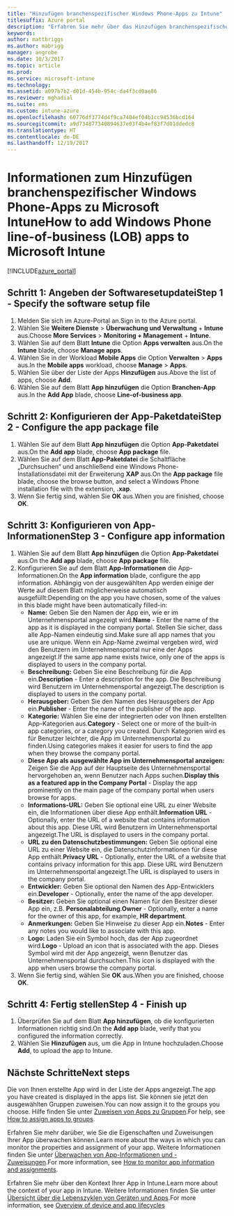 ```yaml
---
title: "Hinzufügen branchenspezifischer Windows Phone-Apps zu Intune"
titlesuffix: Azure portal
description: "Erfahren Sie mehr über das Hinzufügen branchenspezifischer Windows Phone-Apps zu Intune."
keywords: 
author: mattbriggs
ms.author: mabrigg
manager: angrobe
ms.date: 10/3/2017
ms.topic: article
ms.prod: 
ms.service: microsoft-intune
ms.technology: 
ms.assetid: a097b7b2-d01d-454b-954c-da4f3cd0ae86
ms.reviewer: mghadial
ms.suite: ems
ms.custom: intune-azure
ms.openlocfilehash: 60776df3774d4f9ca7404ef04b1cc94536bcd164
ms.sourcegitcommit: a9d734877340894637e03f4b4ef83f7d01ddedc8
ms.translationtype: HT
ms.contentlocale: de-DE
ms.lasthandoff: 12/19/2017
---
```

# <a name="how-to-add-windows-phone-line-of-business-lob-apps-to-microsoft-intune"></a><span data-ttu-id="bc6df-103">Informationen zum Hinzufügen branchenspezifischer Windows Phone-Apps zu Microsoft Intune</span><span class="sxs-lookup"><span data-stu-id="bc6df-103">How to add Windows Phone line-of-business (LOB) apps to Microsoft Intune</span></span>

[!INCLUDE[azure_portal](./includes/azure_portal.md)]


## <a name="step-1---specify-the-software-setup-file"></a><span data-ttu-id="bc6df-104">Schritt 1: Angeben der Softwaresetupdatei</span><span class="sxs-lookup"><span data-stu-id="bc6df-104">Step 1 - Specify the software setup file</span></span>

1. <span data-ttu-id="bc6df-105">Melden Sie sich im Azure-Portal an.</span><span class="sxs-lookup"><span data-stu-id="bc6df-105">Sign in to the Azure portal.</span></span>
2. <span data-ttu-id="bc6df-106">Wählen Sie **Weitere Dienste** > **Überwachung und Verwaltung** + **Intune** aus.</span><span class="sxs-lookup"><span data-stu-id="bc6df-106">Choose **More Services** > **Monitoring + Management** + **Intune**.</span></span>
3. <span data-ttu-id="bc6df-107">Wählen Sie auf dem Blatt **Intune** die Option **Apps verwalten** aus.</span><span class="sxs-lookup"><span data-stu-id="bc6df-107">On the **Intune** blade, choose **Manage apps**.</span></span>
4. <span data-ttu-id="bc6df-108">Wählen Sie in der Workload **Mobile Apps** die Option **Verwalten** > **Apps** aus.</span><span class="sxs-lookup"><span data-stu-id="bc6df-108">In the **Mobile apps** workload, choose **Manage** > **Apps**.</span></span>
5. <span data-ttu-id="bc6df-109">Wählen Sie über der Liste der Apps **Hinzufügen** aus.</span><span class="sxs-lookup"><span data-stu-id="bc6df-109">Above the list of apps, choose **Add**.</span></span>
6. <span data-ttu-id="bc6df-110">Wählen Sie auf dem Blatt **App hinzufügen** die Option **Branchen-App** aus.</span><span class="sxs-lookup"><span data-stu-id="bc6df-110">In the **Add App** blade, choose **Line-of-business app**.</span></span>

## <a name="step-2---configure-the-app-package-file"></a><span data-ttu-id="bc6df-111">Schritt 2: Konfigurieren der App-Paketdatei</span><span class="sxs-lookup"><span data-stu-id="bc6df-111">Step 2 - Configure the app package file</span></span>

1. <span data-ttu-id="bc6df-112">Wählen Sie auf dem Blatt **App hinzufügen** die Option **App-Paketdatei** aus.</span><span class="sxs-lookup"><span data-stu-id="bc6df-112">On the **Add app** blade, choose **App package** file.</span></span>
2. <span data-ttu-id="bc6df-113">Wählen Sie auf dem Blatt **App-Paketdatei** die Schaltfläche „Durchsuchen“ und anschließend eine Windows Phone-Installationsdatei mit der Erweiterung **XAP** aus.</span><span class="sxs-lookup"><span data-stu-id="bc6df-113">On the **App package** file blade, choose the browse button, and select a Windows Phone installation file with the extension, **.xap**.</span></span>
3. <span data-ttu-id="bc6df-114">Wenn Sie fertig sind, wählen Sie **OK** aus.</span><span class="sxs-lookup"><span data-stu-id="bc6df-114">When you are finished, choose **OK**.</span></span>


## <a name="step-3---configure-app-information"></a><span data-ttu-id="bc6df-115">Schritt 3: Konfigurieren von App-Informationen</span><span class="sxs-lookup"><span data-stu-id="bc6df-115">Step 3 - Configure app information</span></span>

1. <span data-ttu-id="bc6df-116">Wählen Sie auf dem Blatt **App hinzufügen** die Option **App-Paketdatei** aus.</span><span class="sxs-lookup"><span data-stu-id="bc6df-116">On the **Add app** blade, choose **App package** file.</span></span>
2. <span data-ttu-id="bc6df-117">Konfigurieren Sie auf dem Blatt **App-Informationen** die App-Informationen.</span><span class="sxs-lookup"><span data-stu-id="bc6df-117">On the **App information** blade, configure the app information.</span></span> <span data-ttu-id="bc6df-118">Abhängig von der ausgewählten App werden einige der Werte auf diesem Blatt möglicherweise automatisch ausgefüllt:</span><span class="sxs-lookup"><span data-stu-id="bc6df-118">Depending on the app you have chosen, some of the values in this blade might have been automatically filled-in:</span></span>
    - <span data-ttu-id="bc6df-119">**Name:** Geben Sie den Namen der App ein, wie er im Unternehmensportal angezeigt wird.</span><span class="sxs-lookup"><span data-stu-id="bc6df-119">**Name** - Enter the name of the app as it is displayed in the company portal.</span></span> <span data-ttu-id="bc6df-120">Stellen Sie sicher, dass alle App-Namen eindeutig sind.</span><span class="sxs-lookup"><span data-stu-id="bc6df-120">Make sure all app names that you use are unique.</span></span> <span data-ttu-id="bc6df-121">Wenn ein App-Name zweimal vergeben wird, wird den Benutzern im Unternehmensportal nur eine der Apps angezeigt.</span><span class="sxs-lookup"><span data-stu-id="bc6df-121">If the same app name exists twice, only one of the apps is displayed to users in the company portal.</span></span>
    - <span data-ttu-id="bc6df-122">**Beschreibung:** Geben Sie eine Beschreibung für die App ein.</span><span class="sxs-lookup"><span data-stu-id="bc6df-122">**Description** - Enter a description for the app.</span></span> <span data-ttu-id="bc6df-123">Die Beschreibung wird Benutzern im Unternehmensportal angezeigt.</span><span class="sxs-lookup"><span data-stu-id="bc6df-123">The description is displayed to users in the company portal.</span></span>
    - <span data-ttu-id="bc6df-124">**Herausgeber:** Geben Sie den Namen des Herausgebers der App ein.</span><span class="sxs-lookup"><span data-stu-id="bc6df-124">**Publisher** - Enter the name of the publisher of the app.</span></span>
    - <span data-ttu-id="bc6df-125">**Kategorie:** Wählen Sie eine der integrierten oder von Ihnen erstellten App-Kategorien aus.</span><span class="sxs-lookup"><span data-stu-id="bc6df-125">**Category** - Select one or more of the built-in app categories, or a category you created.</span></span> <span data-ttu-id="bc6df-126">Durch Kategorien wird es für Benutzer leichter, die App im Unternehmensportal zu finden.</span><span class="sxs-lookup"><span data-stu-id="bc6df-126">Using categories makes it easier for users to find the app when they browse the company portal.</span></span>
    - <span data-ttu-id="bc6df-127">**Diese App als ausgewählte App im Unternehmensportal anzeigen:** Zeigen Sie die App auf der Hauptseite des Unternehmensportal hervorgehoben an, wenn Benutzer nach Apps suchen.</span><span class="sxs-lookup"><span data-stu-id="bc6df-127">**Display this as a featured app in the Company Portal** - Display the app prominently on the main page of the company portal when users browse for apps.</span></span>
    - <span data-ttu-id="bc6df-128">**Informations-URL:** Geben Sie optional eine URL zu einer Website ein, die Informationen über diese App enthält.</span><span class="sxs-lookup"><span data-stu-id="bc6df-128">**Information URL** - Optionally, enter the URL of a website that contains information about this app.</span></span> <span data-ttu-id="bc6df-129">Diese URL wird Benutzern im Unternehmensportal angezeigt.</span><span class="sxs-lookup"><span data-stu-id="bc6df-129">The URL is displayed to users in the company portal.</span></span>
    - <span data-ttu-id="bc6df-130">**URL zu den Datenschutzbestimmungen:** Geben Sie optional eine URL zu einer Website ein, die Datenschutzinformationen für diese App enthält.</span><span class="sxs-lookup"><span data-stu-id="bc6df-130">**Privacy URL** - Optionally, enter the URL of a website that contains privacy information for this app.</span></span> <span data-ttu-id="bc6df-131">Diese URL wird Benutzern im Unternehmensportal angezeigt.</span><span class="sxs-lookup"><span data-stu-id="bc6df-131">The URL is displayed to users in the company portal.</span></span>
    - <span data-ttu-id="bc6df-132">**Entwickler:** Geben Sie optional den Namen des App-Entwicklers ein.</span><span class="sxs-lookup"><span data-stu-id="bc6df-132">**Developer** - Optionally, enter the name of the app developer.</span></span>
    - <span data-ttu-id="bc6df-133">**Besitzer:** Geben Sie optional einen Namen für den Besitzer dieser App ein, z.B. **Personalabteilung**.</span><span class="sxs-lookup"><span data-stu-id="bc6df-133">**Owner** - Optionally, enter a name for the owner of this app, for example, **HR department**.</span></span>
    - <span data-ttu-id="bc6df-134">**Anmerkungen:** Geben Sie Hinweise zu dieser App ein.</span><span class="sxs-lookup"><span data-stu-id="bc6df-134">**Notes** - Enter any notes you would like to associate with this app.</span></span>
    - <span data-ttu-id="bc6df-135">**Logo:** Laden Sie ein Symbol hoch, das der App zugeordnet wird.</span><span class="sxs-lookup"><span data-stu-id="bc6df-135">**Logo** - Upload an icon that is associated with the app.</span></span> <span data-ttu-id="bc6df-136">Dieses Symbol wird mit der App angezeigt, wenn Benutzer das Unternehmensportal durchsuchen.</span><span class="sxs-lookup"><span data-stu-id="bc6df-136">This icon is displayed with the app when users browse the company portal.</span></span>
3. <span data-ttu-id="bc6df-137">Wenn Sie fertig sind, wählen Sie **OK** aus.</span><span class="sxs-lookup"><span data-stu-id="bc6df-137">When you are finished, choose **OK**.</span></span>

## <a name="step-4---finish-up"></a><span data-ttu-id="bc6df-138">Schritt 4: Fertig stellen</span><span class="sxs-lookup"><span data-stu-id="bc6df-138">Step 4 - Finish up</span></span>

1. <span data-ttu-id="bc6df-139">Überprüfen Sie auf dem Blatt **App hinzufügen**, ob die konfigurierten Informationen richtig sind.</span><span class="sxs-lookup"><span data-stu-id="bc6df-139">On the **Add app** blade, verify that you configured the information correctly.</span></span>
2. <span data-ttu-id="bc6df-140">Wählen Sie **Hinzufügen** aus, um die App in Intune hochzuladen.</span><span class="sxs-lookup"><span data-stu-id="bc6df-140">Choose **Add**, to upload the app to Intune.</span></span>

## <a name="next-steps"></a><span data-ttu-id="bc6df-141">Nächste Schritte</span><span class="sxs-lookup"><span data-stu-id="bc6df-141">Next steps</span></span>

<span data-ttu-id="bc6df-142">Die von Ihnen erstellte App wird in der Liste der Apps angezeigt.</span><span class="sxs-lookup"><span data-stu-id="bc6df-142">The app you have created is displayed in the apps list.</span></span> <span data-ttu-id="bc6df-143">Sie können sie jetzt den ausgewählten Gruppen zuweisen.</span><span class="sxs-lookup"><span data-stu-id="bc6df-143">You can now assign it to the groups you choose.</span></span> <span data-ttu-id="bc6df-144">Hilfe finden Sie unter [Zuweisen von Apps zu Gruppen](apps-deploy.md).</span><span class="sxs-lookup"><span data-stu-id="bc6df-144">For help, see [How to assign apps to groups](apps-deploy.md).</span></span>

<span data-ttu-id="bc6df-145">Erfahren Sie mehr darüber, wie Sie die Eigenschaften und Zuweisungen Ihrer App überwachen können.</span><span class="sxs-lookup"><span data-stu-id="bc6df-145">Learn more about the ways in which you can monitor the properties and assignment of your app.</span></span> <span data-ttu-id="bc6df-146">Weitere Informationen finden Sie unter [Überwachen von App-Informationen und -Zuweisungen](apps-monitor.md).</span><span class="sxs-lookup"><span data-stu-id="bc6df-146">For more information, see [How to monitor app information and assignments](apps-monitor.md).</span></span>

<span data-ttu-id="bc6df-147">Erfahren Sie mehr über den Kontext Ihrer App in Intune.</span><span class="sxs-lookup"><span data-stu-id="bc6df-147">Learn more about the context of your app in Intune.</span></span> <span data-ttu-id="bc6df-148">Weitere Informationen finden Sie unter [Übersicht über die Lebenszyklen von Geräten und Apps](introduction-device-app-lifecycles.md).</span><span class="sxs-lookup"><span data-stu-id="bc6df-148">For more information, see [Overview of device and app lifecycles](introduction-device-app-lifecycles.md)</span></span>
